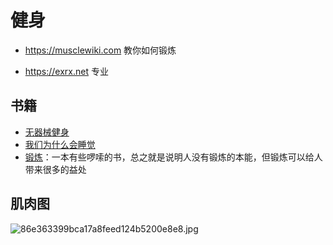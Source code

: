 # 健身

- <a href="https://musclewiki.com/" target="_blank">https://musclewiki.com</a> 教你如何锻炼

- <a href="https://exrx.net/" target="_blank">https://exrx.net</a> 专业

## 书籍

- [无器械健身](https://book.douban.com/subject/11608712/)
- [我们为什么会睡觉](https://zhuanlan.zhihu.com/p/113086515)
- [锻炼](https://book.douban.com/subject/35949849/)：一本有些啰嗦的书，总之就是说明人没有锻炼的本能，但锻炼可以给人带来很多的益处

## 肌肉图

![86e363399bca17a8feed124b5200e8e8.jpg](https://s2.loli.net/2023/04/01/kRt8GfX23DKzNVi.jpg)